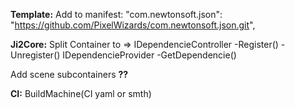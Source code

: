 **Template:**
Add to manifest:
"com.newtonsoft.json": "https://github.com/PixelWizards/com.newtonsoft.json.git",

**Ji2Core:**
Split Container to => 
IDependencieController
  -Register()
  -Unregister()
IDependencieProvider
  -GetDependencie()

Add scene subcontainers **??**

**CI:**
BuildMachine(CI yaml or smth)
